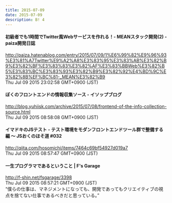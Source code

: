 ```yaml
---
title: 2015-07-09
date: 2015-07-09
description: B! 4
---
```


#### 初級者でも1時間でTwitter風Webサービスを作れる！- MEANスタック開発(2) - paiza開発日誌
http://paiza.hatenablog.com/entry/2015/07/09/1%E6%99%82%E9%96%93%E3%81%A7Twitter%E9%A2%A8%E3%83%95%E3%83%AB%E3%82%B9%E3%82%BF%E3%83%83%E3%82%AF%E3%83%BBWeb%E3%82%B5%E3%83%BC%E3%83%93%E3%82%B9%E3%82%92%E4%BD%9C%E3%82%8B%EF%BC%81-_MEAN%E3%82%B9<br>
Thu Jul 09 2015 23:02:58 GMT+0900 (JST)<br>


#### ぼくのフロントエンドの情報収集ソース - イソップブログ
http://blog.yuhiisk.com/archive/2015/07/08/frontend-of-the-info-collection-source.html<br>
Thu Jul 09 2015 08:58:08 GMT+0900 (JST)<br>


#### イマドキのJSテスト - テスト環境をモダンフロントエンドツール群で整備する編 〜 JSおくのほそ道 #032
http://qiita.com/hosomichi/items/7464c69bf54927d019a7<br>
Thu Jul 09 2015 08:57:47 GMT+0900 (JST)<br>


#### 一生プログラマであるということ | F's Garage
http://f-shin.net/fsgarage/3398<br>
Thu Jul 09 2015 08:57:21 GMT+0900 (JST)<br>
“僕らの仕事は、マネジメントになっても、開発であってもクリエイティブの視点を捨てない仕事であるべきだと思っている。”


